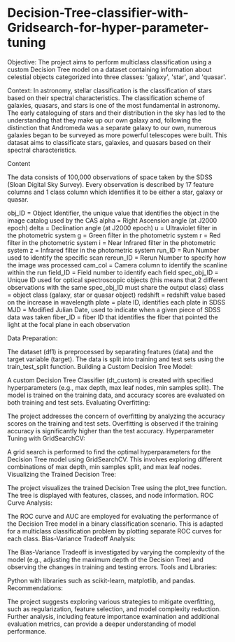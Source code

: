 # Decision-Tree-classifier-with-Gridsearch-for-hyper-parameter-tuning
Objective:
The project aims to perform multiclass classification using a custom Decision Tree model on a dataset containing information about celestial objects categorized into three classes: 'galaxy', 'star', and 'quasar'.

Context:
In astronomy, stellar classification is the classification of stars based on their spectral characteristics. The classification scheme of galaxies, quasars, and stars is one of the most fundamental in astronomy. The early cataloguing of stars and their distribution in the sky has led to the understanding that they make up our own galaxy and, following the distinction that Andromeda was a separate galaxy to our own, numerous galaxies began to be surveyed as more powerful telescopes were built. This datasat aims to classificate stars, galaxies, and quasars based on their spectral characteristics.

Content

The data consists of 100,000 observations of space taken by the SDSS (Sloan Digital Sky Survey). Every observation is described by 17 feature columns and 1 class column which identifies it to be either a star, galaxy or quasar.

obj_ID = Object Identifier, the unique value that identifies the object in the image catalog used by the CAS
alpha = Right Ascension angle (at J2000 epoch)
delta = Declination angle (at J2000 epoch)
u = Ultraviolet filter in the photometric system
g = Green filter in the photometric system
r = Red filter in the photometric system
i = Near Infrared filter in the photometric system
z = Infrared filter in the photometric system
run_ID = Run Number used to identify the specific scan
rereun_ID = Rerun Number to specify how the image was processed
cam_col = Camera column to identify the scanline within the run
field_ID = Field number to identify each field
spec_obj_ID = Unique ID used for optical spectroscopic objects (this means that 2 different observations with the same spec_obj_ID must share the output class)
class = object class (galaxy, star or quasar object)
redshift = redshift value based on the increase in wavelength
plate = plate ID, identifies each plate in SDSS
MJD = Modified Julian Date, used to indicate when a given piece of SDSS data was taken
fiber_ID = fiber ID that identifies the fiber that pointed the light at the focal plane in each observation

Data Preparation:

The dataset (df1) is preprocessed by separating features (data) and the target variable (target).
The data is split into training and test sets using the train_test_split function.
Building a Custom Decision Tree Model:

A custom Decision Tree Classifier (dt_custom) is created with specified hyperparameters (e.g., max depth, max leaf nodes, min samples split).
The model is trained on the training data, and accuracy scores are evaluated on both training and test sets.
Evaluating Overfitting:

The project addresses the concern of overfitting by analyzing the accuracy scores on the training and test sets. Overfitting is observed if the training accuracy is significantly higher than the test accuracy.
Hyperparameter Tuning with GridSearchCV:

A grid search is performed to find the optimal hyperparameters for the Decision Tree model using GridSearchCV. This involves exploring different combinations of max depth, min samples split, and max leaf nodes.
Visualizing the Trained Decision Tree:

The project visualizes the trained Decision Tree using the plot_tree function. The tree is displayed with features, classes, and node information.
ROC Curve Analysis:

The ROC curve and AUC are employed for evaluating the performance of the Decision Tree model in a binary classification scenario. This is adapted for a multiclass classification problem by plotting separate ROC curves for each class.
Bias-Variance Tradeoff Analysis:

The Bias-Variance Tradeoff is investigated by varying the complexity of the model (e.g., adjusting the maximum depth of the Decision Tree) and observing the changes in training and testing errors.
Tools and Libraries:

Python with libraries such as scikit-learn, matplotlib, and pandas.
Recommendations:

The project suggests exploring various strategies to mitigate overfitting, such as regularization, feature selection, and model complexity reduction.
Further analysis, including feature importance examination and additional evaluation metrics, can provide a deeper understanding of model performance.

